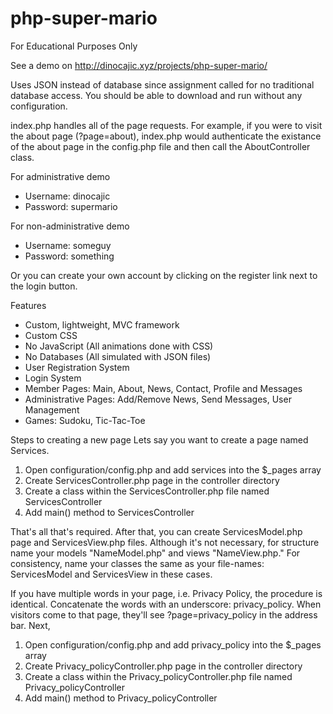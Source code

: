 # php-super-mario

For Educational Purposes Only

See a demo on http://dinocajic.xyz/projects/php-super-mario/

Uses JSON instead of database since assignment called for no traditional database access. 
You should be able to download and run without any configuration.

index.php handles all of the page requests. 
For example, if you were to visit the about page (?page=about), index.php would authenticate the 
existance of the about page in the config.php file and then call the AboutController class.

For administrative demo
- Username: dinocajic
- Password: supermario

For non-administrative demo
- Username: someguy
- Password: something

Or you can create your own account by clicking on the register link next to the login button.

Features
- Custom, lightweight, MVC framework
- Custom CSS
- No JavaScript (All animations done with CSS)
- No Databases (All simulated with JSON files)
- User Registration System
- Login System
- Member Pages: Main, About, News, Contact, Profile and Messages
- Administrative Pages: Add/Remove News, Send Messages, User Management
- Games: Sudoku, Tic-Tac-Toe

Steps to creating a new page
Lets say you want to create a page named Services.
1. Open configuration/config.php and add services into the $_pages array
2. Create ServicesController.php page in the controller directory
3. Create a class within the ServicesController.php file named ServicesController
4. Add main() method to ServicesController

That's all that's required. After that, you can create ServicesModel.php page and ServicesView.php files. 
Although it's not necessary, for structure name your models "NameModel.php" and views "NameView.php." For 
consistency, name your classes the same as your file-names: ServicesModel and ServicesView in these cases.

If you have multiple words in your page, i.e. Privacy Policy, the procedure is identical. Concatenate the 
words with an underscore: privacy_policy. When visitors come to that page, they'll see ?page=privacy_policy 
in the address bar. Next,
1. Open configuration/config.php and add privacy_policy into the $_pages array
2. Create Privacy_policyController.php page in the controller directory
3. Create a class within the Privacy_policyController.php file named Privacy_policyController
4. Add main() method to Privacy_policyController
